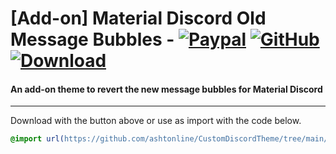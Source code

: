 # [Add-on] Material Discord Old Message Bubbles - [![Paypal][paypal-logo]][paypal-url] [![GitHub][github-logo]][github-url] [![Download][download-logo]][download-url] 
#### An add-on theme to revert the new message bubbles for Material Discord

<hr>

Download with the button above or use as import with the code below.

```css
@import url(https://github.com/ashtonline/CustomDiscordTheme/tree/main/Material-Discord/css/addons/messages/source.css);
```

[paypal-logo]: https://img.shields.io/static/v1?label=PayPal&message=Donate&style=flat&logo=paypal&color=blue
[paypal-url]: https://paypal.me/capnkitten

[github-logo]: https://img.shields.io/static/v1?label=GitHub&message=Sponsor&style=flat&logo=github&color=black
[github-url]: https://github.com/sponsors/CapnKitten

[download-logo]: https://img.shields.io/static/v1?label=Download&message=Theme&style=flat&color=blue
[download-url]: https://capnkitten.github.io/BetterDiscord/Download/?theme=Material-Discord&addon=messages
